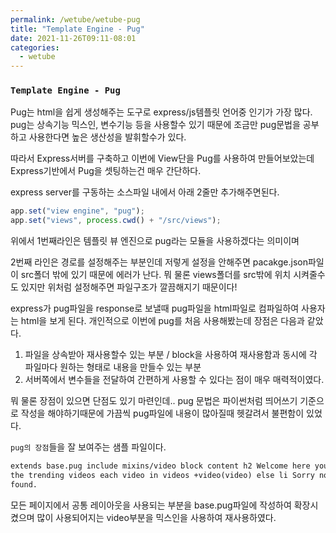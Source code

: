 ```yaml
---
permalink: /wetube/wetube-pug
title: "Template Engine - Pug"
date: 2021-11-26T09:11-08:01
categories:
  - wetube
---
```


### `Template Engine - Pug`

Pug는 html을 쉽게 생성해주는 도구로 express/js템플릿 언어중 인기가 가장 많다. pug는 상속기능 믹스인, 변수기능 등을 사용할수 있기 때문에 조금만 pug문법을 공부하고 사용한다면 높은 생산성을 발휘할수가 있다.

따라서 Express서버를 구축하고 이번에 View단을 Pug를 사용하여 만들어보았는데 Express기반에서 Pug을 셋팅하는건 매우 간단하다.

express server를 구동하는 소스파일 내에서 아래 2줄만 추가해주면된다.

```javascript
app.set("view engine", "pug");
app.set("views", process.cwd() + "/src/views");
```

위에서 1번째라인은 템플릿 뷰 엔진으로 pug라는 모듈을 사용하겠다는 의미이며

2번째 라인은 경로를 설정해주는 부분인데 저렇게 설정을 안해주면 pacakge.json파일이 src폴더 밖에 있기 때문에 에러가 난다. 뭐 물론 views폴더를 src밖에 위치 시켜줄수도 있지만 위처럼 설정해주면 파일구조가 깔끔해지기 때문이다!

express가 pug파일을 response로 보낼때 pug파일을 html파일로 컴파일하여 사용자는 html을 보게 된다. 개인적으로 이번에 pug를 처음 사용해봤는데 장점은 다음과 같았다.

1. 파일을 상속받아 재사용할수 있는 부분 / block을 사용하여 재사용함과 동시에 각 파일마다 원하는 형태로 내용을 만들수 있는 부분
2. 서버쪽에서 변수들을 전달하여 간편하게 사용할 수 있다는 점이 매우 매력적이였다.

뭐 물론 장점이 있으면 단점도 있기 마련인데.. pug 문법은 파이썬처럼 띄어쓰기 기준으로 작성을 해야하기때문에 가끔씩 pug파일에 내용이 많아질때 헷갈려서 불편함이 있었다.

`pug의 장점`들을 잘 보여주는 샘플 파일이다.

```html
extends base.pug include mixins/video block content h2 Welcome here you will see
the trending videos each video in videos +video(video) else li Sorry nothing
found.
```

모든 페이지에서 공통 레이아웃을 사용되는 부분을 base.pug파일에 작성하여 확장시켰으며 많이 사용되어지는 video부분을 믹스인을 사용하여 재사용하였다.

